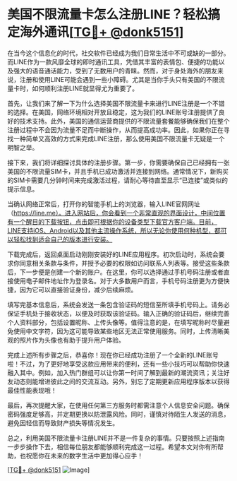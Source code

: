 # 美国不限流量卡怎么注册LINE？轻松搞定海外通讯[[TG💪+ @donk5151](https://t.me/s/donk5151)]

在当今这个信息化的时代，社交软件已经成为我们日常生活中不可或缺的一部分。而LINE作为一款风靡全球的即时通讯工具，凭借其丰富的表情包、便捷的功能以及强大的语音通话能力，受到了无数用户的青睐。然而，对于身处海外的朋友来说，注册和使用LINE可能会遇到一些小障碍。尤其是当你手头只有美国的不限流量卡时，如何顺利注册LINE就显得尤为重要了。

首先，让我们来了解一下为什么选择美国不限流量卡来进行LINE注册是一个不错的选择。在美国，网络环境相对开放且稳定，这为我们的LINE账号注册提供了良好的技术支持。此外，美国的通信运营商提供的不限流量套餐能够确保我们在整个注册过程中不会因为流量不足而中断操作，从而提高成功率。因此，如果你正在寻找一种简单又高效的方式来完成LINE注册，那么使用美国不限流量卡无疑是一个明智之举。

接下来，我们将详细探讨具体的注册步骤。第一步，你需要确保自己已经拥有一张美国的不限流量SIM卡，并且手机已成功激活并连接到网络。通常情况下，新购买的SIM卡需要几分钟时间来完成激活过程，请耐心等待直至显示“已连接”或类似的提示信息。

当确认网络正常后，打开你的智能手机上的浏览器，输入LINE官网网址（https://line.me）。进入网站后，你会看到一个非常直观的界面设计，中间位置有一个醒目的下载按钮，点击即可根据你的设备类型下载官方客户端。目前，LINE支持iOS、Android以及其他主流操作系统，所以无论你使用何种机型，都可以轻松找到适合自己的版本进行安装。

下载完成后，返回桌面启动刚刚安装好的LINE应用程序。初次启动时，系统会要求你同意相关条款与条件，并授予必要的权限如访问联系人列表等。接受这些条款后，下一步便是创建一个新的账户。在这里，你可以选择通过手机号码注册或者直接使用电子邮件地址作为登录名。对于大多数用户而言，手机号码注册更为方便快捷，因为它可以直接验证身份，减少后续麻烦。

填写完基本信息后，系统会发送一条包含验证码的短信至所填手机号码上。请务必保证手机处于接收状态，以便及时获取该验证码。输入正确的验证码后，继续完善个人资料部分，包括设置昵称、上传头像等。值得注意的是，在填写昵称时尽量避免使用中文字符，因为这可能导致某些地区无法正常使用服务。同时，上传清晰美观的照片作为头像也有助于提升用户体验。

完成上述所有步骤之后，恭喜你！现在你已经成功注册了一个全新的LINE账号啦！不过，为了更好地享受这款应用带来的便利，还有一些小技巧可以帮助你快速融入其中。例如，加入热门群组可以让你第一时间了解到最新的潮流资讯；关注好友动态则能增进彼此之间的交流互动。另外，别忘了定期更新应用程序版本以获得最佳性能表现哦！

最后，再次提醒大家，在使用任何第三方服务时都需注意个人信息安全问题。确保密码强度足够高，并定期更换以防泄露风险。同时，谨慎对待陌生人发送的消息，避免因轻信而导致财产损失等情况发生。

总之，利用美国不限流量卡注册LINE并不是一件复杂的事情。只要按照上述指南一步步操作下去，相信每位朋友都能够顺利完成这一过程。希望本文对你有所帮助，也祝愿你在未来的数字生活中更加得心应手！

[[TG💪+ @donk5151](https://t.me/s/donk5151) ![Image](https://i.postimg.cc/rwNCRYN7/Snipaste-2025-04-30-17-27-05.png)]